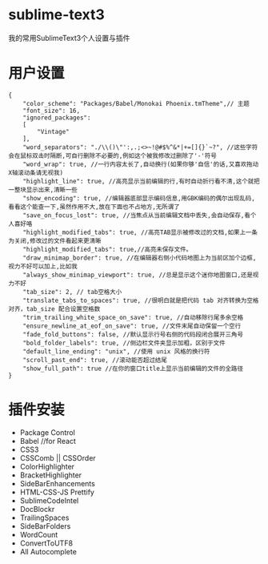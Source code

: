 # sublime-text3
我的常用SublimeText3个人设置与插件

# 用户设置
```
{
    "color_scheme": "Packages/Babel/Monokai Phoenix.tmTheme",// 主题
    "font_size": 16,
    "ignored_packages":
    [
        "Vintage"
    ],
    "word_separators": "./\\()\"':,.;<>~!@#$%^&*|+=[]{}`~?", //这些字符会在鼠标双击时隔断,可自行删除不必要的,例如这个被我修改过删除了'-'符号
    "word_wrap": true, //一行内容太长了,自动换行(如果你够'自信'的话,又喜欢拖动X轴滚动条请无视我)
    "highlight_line": true, //高亮显示当前编辑的行,有时自动折行看不清,这个就把一整块显示出来,清晰一些
    "show_encoding": true, //编辑器底部显示编码信息,用GBK编码的偶尔出现乱码,看看这个能查一下,虽然作用不大,放在下面也不占地方,无所谓了
    "save_on_focus_lost": true, //当焦点从当前编辑文档中丢失,会自动保存,看个人喜好咯
    "highlight_modified_tabs": true, //高亮TAB显示被修改过的文档,如果上一条为关闭,修改过的文件看起来更清晰
    "highlight_modified_tabs": true,//高亮未保存文件。
    "draw_minimap_border": true, //在编辑器右侧小代码地图上为当前区加个边框,视力不好可以加上,比如我
    "always_show_minimap_viewport": true, //总是显示这个迷你地图窗口,还是视力不好
    "tab_size": 2, // tab空格大小
    "translate_tabs_to_spaces": true, //很明白就是把代码 tab 对齐转换为空格对齐，tab_size 配合设置空格数
    "trim_trailing_white_space_on_save": true, //自动移除行尾多余空格
    "ensure_newline_at_eof_on_save": true, //文件末尾自动保留一个空行
    "fade_fold_buttons": false, //默认显示行号右侧的代码段闭合展开三角号
    "bold_folder_labels": true, //侧边栏文件夹显示加粗，区别于文件
    "default_line_ending": "unix", //使用 unix 风格的换行符
    "scroll_past_end": true, //滚动能否超过结尾
    "show_full_path": true //在你的窗口title上显示当前编辑的文件的全路径
}

```

# 插件安装
- Package Control
- Babel //for React
- CSS3
- CSSComb || CSSOrder
- ColorHighlighter
- BracketHighlighter
- SideBarEnhancements
- HTML-CSS-JS Prettify
- SublimeCodeIntel
- DocBlockr
- TrailingSpaces
- SideBarFolders
- WordCount
- ConvertToUTF8
- All Autocomplete

